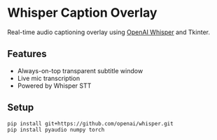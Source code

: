# Whisper Caption Overlay

Real-time audio captioning overlay using [OpenAI Whisper](https://github.com/openai/whisper) and Tkinter.

## Features

- Always-on-top transparent subtitle window
- Live mic transcription
- Powered by Whisper STT

## Setup

```bash
pip install git+https://github.com/openai/whisper.git
pip install pyaudio numpy torch
